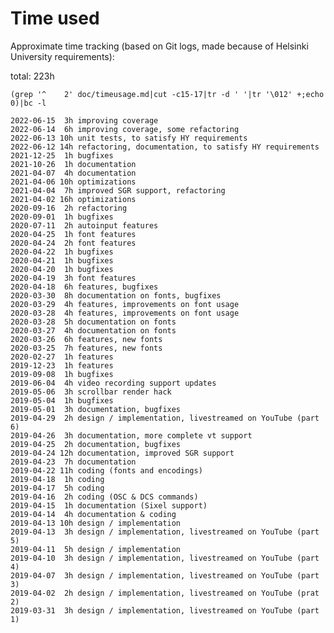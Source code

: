 # Time used

Approximate time tracking (based on Git logs, made because of Helsinki University requirements):

total: 223h

    (grep '^    2' doc/timeusage.md|cut -c15-17|tr -d ' '|tr '\012' +;echo 0)|bc -l

    2022-06-15  3h improving coverage
    2022-06-14  6h improving coverage, some refactoring
    2022-06-13 10h unit tests, to satisfy HY requirements
    2022-06-12 14h refactoring, documentation, to satisfy HY requirements
    2021-12-25  1h bugfixes
    2021-10-26  1h documentation
    2021-04-07  4h documentation
    2021-04-06 10h optimizations
    2021-04-04  7h improved SGR support, refactoring
    2021-04-02 16h optimizations
    2020-09-16  2h refactoring
    2020-09-01  1h bugfixes
    2020-07-11  2h autoinput features
    2020-04-25  1h font features
    2020-04-24  2h font features
    2020-04-22  1h bugfixes
    2020-04-21  1h bugfixes
    2020-04-20  1h bugfixes
    2020-04-19  3h font features
    2020-04-18  6h features, bugfixes
    2020-03-30  8h documentation on fonts, bugfixes
    2020-03-29  4h features, improvements on font usage
    2020-03-28  4h features, improvements on font usage
    2020-03-28  5h documentation on fonts
    2020-03-27  4h documentation on fonts
    2020-03-26  6h features, new fonts
    2020-03-25  7h features, new fonts
    2020-02-27  1h features
    2019-12-23  1h features
    2019-09-08  1h bugfixes
    2019-06-04  4h video recording support updates
    2019-05-06  3h scrollbar render hack
    2019-05-04  1h bugfixes
    2019-05-01  3h documentation, bugfixes
    2019-04-29  2h design / implementation, livestreamed on YouTube (part 6)
    2019-04-26  3h documentation, more complete vt support
    2019-04-25  2h documentation, bugfixes
    2019-04-24 12h documentation, improved SGR support
    2019-04-23  7h documentation
    2019-04-22 11h coding (fonts and encodings)
    2019-04-18  1h coding
    2019-04-17  5h coding
    2019-04-16  2h coding (OSC & DCS commands)
    2019-04-15  1h documentation (Sixel support)
    2019-04-14  4h documentation & coding
    2019-04-13 10h design / implementation
    2019-04-13  3h design / implementation, livestreamed on YouTube (part 5)
    2019-04-11  5h design / implementation
    2019-04-10  3h design / implementation, livestreamed on YouTube (part 4)
    2019-04-07  3h design / implementation, livestreamed on YouTube (part 3)
    2019-04-02  2h design / implementation, livestreamed on YouTube (prat 2)
    2019-03-31  3h design / implementation, livestreamed on YouTube (part 1)

